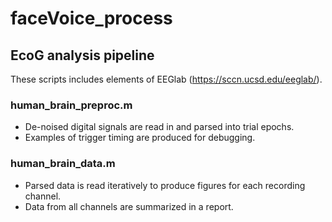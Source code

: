 # faceVoice_process
## EcoG analysis pipeline
These scripts includes elements of EEGlab (https://sccn.ucsd.edu/eeglab/).

### human_brain_preproc.m
- De-noised digital signals are read in and parsed into trial epochs.
- Examples of trigger timing are produced for debugging.

### human_brain_data.m
- Parsed data is read iteratively to produce figures for each recording channel.
- Data from all channels are summarized in a report. 
